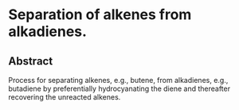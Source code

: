 # Separation of alkenes from alkadienes.

## Abstract
Process for separating alkenes, e.g., butene, from alkadienes, e.g., butadiene by preferentially hydrocyanating the diene and thereafter recovering the unreacted alkenes.